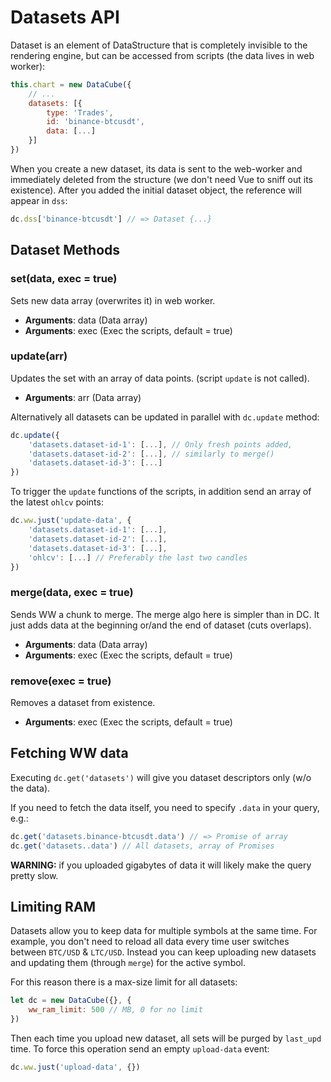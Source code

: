 
# Datasets API

Dataset is an element of DataStructure that is completely invisible to the rendering engine, but can be accessed from scripts (the data lives in web worker):

```js
this.chart = new DataCube({
    // ...
    datasets: [{
        type: 'Trades',
        id: 'binance-btcusdt',
        data: [...]
    }]
})
```

When you create a new dataset, its data is sent to the web-worker and immediately deleted from the structure (we don't need Vue to sniff out its existence).
After you added the initial dataset object, the reference will appear in `dss`:


```js
dc.dss['binance-btcusdt'] // => Dataset {...}
```

## Dataset Methods

### set(data, exec = true)

Sets new data array (overwrites it) in web worker.

* **Arguments**: data (Data array)
* **Arguments**: exec (Exec the scripts, default = true)

### update(arr)

Updates the set with an array of data points. (script `update` is not called).

* **Arguments**: arr (Data array)

Alternatively all datasets can be updated in parallel with `dc.update` method:

```js
dc.update({
    'datasets.dataset-id-1': [...], // Only fresh points added,
    'datasets.dataset-id-2': [...], // similarly to merge()
    'datasets.dataset-id-3': [...]
})
```

To trigger the `update` functions of the scripts, in addition send an array of the latest `ohlcv` points:

```js
dc.ww.just('update-data', {
    'datasets.dataset-id-1': [...],
    'datasets.dataset-id-2': [...],
    'datasets.dataset-id-3': [...],
    'ohlcv': [...] // Preferably the last two candles
})
```

### merge(data, exec = true)

Sends WW a chunk to merge. The merge algo here is simpler than in DC. It just adds data at the beginning or/and the end of dataset (cuts overlaps).

* **Arguments**: data (Data array)
* **Arguments**: exec (Exec the scripts, default = true)

### remove(exec = true)

Removes a dataset from existence.

* **Arguments**: exec (Exec the scripts, default = true)

## Fetching WW data

Executing `dc.get('datasets')` will give you dataset descriptors only (w/o the data).

If you need to fetch the data itself, you need to specify `.data` in your query, e.g.:

```js
dc.get('datasets.binance-btcusdt.data') // => Promise of array
dc.get('datasets..data') // All datasets, array of Promises
```

**WARNING:** if you uploaded gigabytes of data it will likely make the query pretty slow.

## Limiting RAM

Datasets allow you to keep data for multiple symbols at the same time. For example, you don't need to reload all data every time user switches between `BTC/USD` & `LTC/USD`. Instead you can keep uploading new datasets and updating them (through `merge`) for the active symbol.

For this reason there is a max-size limit for all datasets:

```js
let dc = new DataCube({}, {
    ww_ram_limit: 500 // MB, 0 for no limit
})
```

Then each time you upload new dataset, all sets will be purged by `last_upd` time. To force this operation send an empty `upload-data` event:

```js
dc.ww.just('upload-data', {})
```
